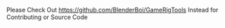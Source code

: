 Please Check Out https://github.com/BlenderBoi/GameRigTools Instead for Contributing or Source Code
